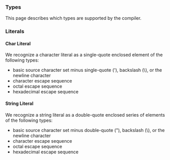 <h3>Types</h3>

This page describes which types are supported by the compiler.

<h3>Literals</h3>

<h4>Char Literal</h4>

We recognize a character literal as a single-quote enclosed element of the following types:

<ul>
    <li>basic source character set minus single-quote ('), backslash (\), or the newline character</li>
    <li>character escape sequence</li>
    <li>octal escape sequence</li>
    <li>hexadecimal escape sequence</li>
</ul>

<h4>String Literal</h4>

We recognize a string literal as a double-quote enclosed series of elements of the following types:
<ul>
    <li>basic source character set minus double-quote ("), backslash (\), or the newline character</li>
    <li>character escape sequence</li>
    <li>octal escape sequence</li>
    <li>hexadecimal escape sequence</li>
</ul>